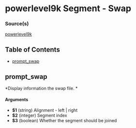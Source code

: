 # powerlevel9k Segment - Swap


### Source(s)

[powerlevel9k](https://github.com/bhilburn/powerlevel9k)

## Table of Contents

- [prompt_swap](#prompt_swap)

## prompt_swap
*Display information the swap file. *

#### Arguments

- **$1** (string) Alignment - left | right
- **$2** (integer) Segment index
- **$3** (boolean) Whether the segment should be joined


